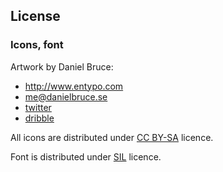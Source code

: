 License
-------

### Icons, font

Artwork by Daniel Bruce:

- http://www.entypo.com
- me@danielbruce.se
- [twitter](http://twitter.com/danielbruce_)
- [dribble](http://dribbble.com/danielbruce)

All icons are distributed under
[CC BY-SA](http://creativecommons.org/licenses/by-sa/3.0/) licence.

Font is distributed under
[SIL](http://scripts.sil.org/cms/scripts/page.php?site_id=nrsi&id=OFL) licence.
